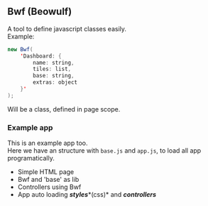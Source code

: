 ## Bwf (Beowulf)

A tool to define javascript classes easily.   
Example:

```java
new Bwf(
    'Dashboard: {
        name: string,
        tiles: list,
        base: string,
        extras: object
    }'
);
```

Will be a class, defined in page scope.

### Example app

This is an example app too.   
Here we have an structure with ```base.js``` and ```app.js```, to load all app programatically.

- Simple HTML page
- Bwf and 'base' as lib
- Controllers using Bwf
- App auto loading ***styles****(css)* and ***controllers***
